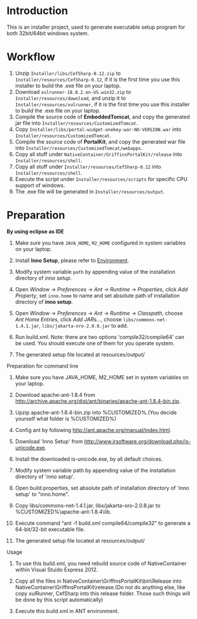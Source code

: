 Introduction
===========================
This is an installer project, used to generate executable setup program for both 32bit/64bit windows system.

Workflow
===========================
1. Unzip `Installer/libs/CefSharp-0.12.zip` to `Installer/resources/CefSharp-0.12`, if it is the first time you use this installer to build the .exe file on your laptop.
2. Download `xulrunner-18.0.2.en-US.win32.zip` to `Installer/resources/download`, and unzip it to `Installer/resources/xulrunner`, if it is the first time you use this installer to build the .exe file on your laptop.
3. Compile the source code of **EmbeddedTomcat**, and copy the generated jar file into `Installer/resources/CustomizedTomcat`.
4. Copy `Installer/libs/portal-widget-onekey-war-NO-VERSION.war` into `Installer/resources/CustomizedTomcat`.
5. Compile the source code of **PortalKit**, and copy the generated war file into `Installer/resources/CustomizedTomcat/webapps`.
6. Copy all stuff under `NativeContainer/GriffinsPortalKit/release` into `Installer/resources/shell`.
7. Copy all stuff under `Installer/resources/CefSharp-0.12` into `Installer/resources/shell`.
8. Execute the script under `Installer/resources/scripts` for specific CPU support of windows.
9. The .exe file will be generated in `Installer/resources/output`.

Preparation
==========================
**By using eclipse as IDE**

1. Make sure you have `JAVA_HOME`, `M2_HOME` configured in system variables on your laptop.
2. Install **Inno Setup**, please refer to [Environment](https://github.com/etp-work/ThePower/blob/master/README.md#environment).
3. Modify system variable `path` by appending value of the installation directory of *inno setup*.
4. Open *Window* -> *Preferences* -> *Ant* -> *Runtime* -> *Properties*, click *Add Property*, set `inno.home` to name and set absolute path of installation directory of **inno setup**.
5. Open *Window* -> *Preferences* -> *Ant* -> *Runtime* -> *Classpath*, choose *Ant Home Entries*, click *Add JARs...*, choose `libs/commons-net-1.4.1.jar`, `libs/jakarta-oro-2.0.8.jar` to add.

7. Run build.xml. Note: there are two options 'compile32/compile64' can be used. You should execute one of them for you operate system.

8. The generated setup file located at resources/output/


Preparation for command line

1.  Make sure you have JAVA_HOME, M2_HOME set in system variables on your laptop.

2.  Download apache-ant-1.8.4 from http://archive.apache.org/dist/ant/binaries/apache-ant-1.8.4-bin.zip.

3.  Upzip apache-ant-1.8.4-bin.zip into %CUSTOMIZED%.(You decide yourself what folder is %CUSTOMIZED%)

4.  Config ant by following http://ant.apache.org/manual/index.html.

5.  Download 'Inno Setup' from http://www.jrsoftware.org/download.php/is-unicode.exe.

6.  Install the downloaded is-unicode.exe, by all default choices.

7.  Modify system variable path by appending value of the installation directory of 'inno setup'.

8.  Open build.properties, set absolute path of installation directory of 'inno setup' to "inno.home".

9.  Copy libs/commons-net-1.4.1.jar, libs/jakarta-oro-2.0.8.jar to %CUSTOMIZED%\apache-ant-1.8.4\lib.

10.  Execute command "ant -f build.xml compile64/compile32" to generate a 64-bit/32-bit executable file.

11. The generated setup file located at resources/output/


Usage

1. To use this build.xml, you need rebuild source code of NativeContainer within Visual Stuido Express 2012.

2. Copy all the files in NativeContainer\GriffinsPortalKit\bin\Release into NativeContainer\GriffinsPortalKit\release.(Do not do anything else, like copy xulRunner, CefSharp into this release folder. Those such things will be done by this script automatically)

3. Execute this build.xml in ANT environment.
